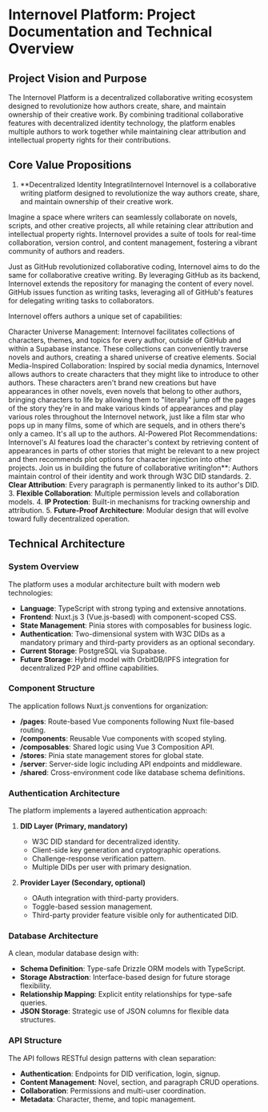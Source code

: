 # Internovel Platform: Project Documentation and Technical Overview

## Project Vision and Purpose

The Internovel Platform is a decentralized collaborative writing ecosystem designed to revolutionize how authors create, share, and maintain ownership of their creative work. By combining traditional collaborative features with decentralized identity technology, the platform enables multiple authors to work together while maintaining clear attribution and intellectual property rights for their contributions.

## Core Value Propositions

1. **Decentralized Identity IntegratiInternovel
Internovel is a collaborative writing platform designed to revolutionize the way authors create, share, and maintain ownership of their creative work.

Imagine a space where writers can seamlessly collaborate on novels, scripts, and other creative projects, all while retaining clear attribution and intellectual property rights. Internovel provides a suite of tools for real-time collaboration, version control, and content management, fostering a vibrant community of authors and readers.

Just as GitHub revolutionized collaborative coding, Internovel aims to do the same for collaborative creative writing. By leveraging GitHub as its backend, Internovel extends the repository for managing the content of every novel. GitHub issues function as writing tasks, leveraging all of GitHub's features for delegating writing tasks to collaborators.

Internovel offers authors a unique set of capabilities:

Character Universe Management: Internovel facilitates collections of characters, themes, and topics for every author, outside of GitHub and within a Supabase instance. These collections can conveniently traverse novels and authors, creating a shared universe of creative elements.
Social Media-Inspired Collaboration: Inspired by social media dynamics, Internovel allows authors to create characters that they might like to introduce to other authors. These characters aren't brand new creations but have appearances in other novels, even novels that belong to other authors, bringing characters to life by allowing them to "literally" jump off the pages of the story they're in and make various kinds of appearances and play various roles throughout the Internovel network, just like a film star who pops up in many films, some of which are sequels, and in others there's only a cameo. It's all up to the authors.
AI-Powered Plot Recommendations: Internovel's AI features load the character's context by retrieving content of appearances in parts of other stories that might be relevant to a new project and then recommends plot options for character injection into other projects.
Join us in building the future of collaborative writing!on**: Authors maintain control of their identity and work through W3C DID standards.
2. **Clear Attribution**: Every paragraph is permanently linked to its author's DID.
3. **Flexible Collaboration**: Multiple permission levels and collaboration models.
4. **IP Protection**: Built-in mechanisms for tracking ownership and attribution.
5. **Future-Proof Architecture**: Modular design that will evolve toward fully decentralized operation.

## Technical Architecture

### System Overview

The platform uses a modular architecture built with modern web technologies:

- **Language**: TypeScript with strong typing and extensive annotations.
- **Frontend**: Nuxt.js 3 (Vue.js-based) with component-scoped CSS.
- **State Management**: Pinia stores with composables for business logic.
- **Authentication**: Two-dimensional system with W3C DIDs as a mandatory primary and third-party providers as an optional secondary.
- **Current Storage**: PostgreSQL via Supabase.
- **Future Storage**: Hybrid model with OrbitDB/IPFS integration for decentralized P2P and offline capabilities.

### Component Structure

The application follows Nuxt.js conventions for organization:

- **/pages**: Route-based Vue components following Nuxt file-based routing.
- **/components**: Reusable Vue components with scoped styling.
- **/composables**: Shared logic using Vue 3 Composition API.
- **/stores**: Pinia state management stores for global state.
- **/server**: Server-side logic including API endpoints and middleware.
- **/shared**: Cross-environment code like database schema definitions.

### Authentication Architecture

The platform implements a layered authentication approach:

1. **DID Layer (Primary, mandatory)**
   - W3C DID standard for decentralized identity.
   - Client-side key generation and cryptographic operations.
   - Challenge-response verification pattern.
   - Multiple DIDs per user with primary designation.

2. **Provider Layer (Secondary, optional)**
   - OAuth integration with third-party providers.
   - Toggle-based session management.
   - Third-party provider feature visible only for authenticated DID.

### Database Architecture

A clean, modular database design with:

- **Schema Definition**: Type-safe Drizzle ORM models with TypeScript.
- **Storage Abstraction**: Interface-based design for future storage flexibility.
- **Relationship Mapping**: Explicit entity relationships for type-safe queries.
- **JSON Storage**: Strategic use of JSON columns for flexible data structures.

### API Structure

The API follows RESTful design patterns with clean separation:

- **Authentication**: Endpoints for DID verification, login, signup.
- **Content Management**: Novel, section, and paragraph CRUD operations.
- **Collaboration**: Permissions and multi-user coordination.
- **Metadata**: Character, theme, and topic management.